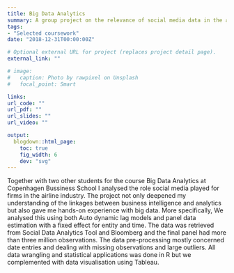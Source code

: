 ```yaml
---
title: Big Data Analytics
summary: A group project on the relevance of social media data in the airline industry
tags:
- "Selected coursework"
date: "2018-12-31T00:00:00Z"

# Optional external URL for project (replaces project detail page).
external_link: ""

# image:
#   caption: Photo by rawpixel on Unsplash
#   focal_point: Smart

links:
url_code: ""
url_pdf: ""
url_slides: ""
url_video: ""

output:
  blogdown::html_page:
    toc: true
    fig_width: 6
    dev: "svg"
---
```





Together with two other students for the course Big Data Analytics at Copenhagen Bussiness School I analysed the role social media played for firms in the airline industry. The project not only deepened my understanding of the linkages between business intelligence and analytics but also gave me hands-on experience with big data. More specifically, We analysed this using both Auto dynamic lag models and panel data estimation with a fixed effect for entity and time. The data was retrieved from Social Data Analytics Tool and Bloomberg and the final panel had more than three million observations. The data pre-processing mostly concerned date entries and dealing with missing observations and large outliers. All data wrangling and statistical applications was done in R but we complemented with data visualisation using Tableau. 
